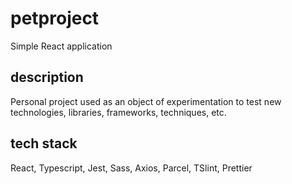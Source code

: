 # petproject

Simple React application

## description

Personal project used as an object of experimentation to test new technologies, libraries, frameworks, techniques, etc.

## tech stack

React, Typescript, Jest, Sass, Axios, Parcel, TSlint, Prettier
